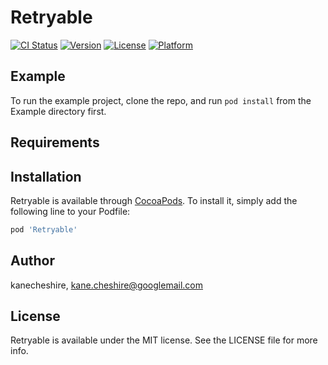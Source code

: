 # Retryable

[![CI Status](https://img.shields.io/travis/kanecheshire/Retryable.svg?style=flat)](https://travis-ci.org/kanecheshire/Retryable)
[![Version](https://img.shields.io/cocoapods/v/Retryable.svg?style=flat)](https://cocoapods.org/pods/Retryable)
[![License](https://img.shields.io/cocoapods/l/Retryable.svg?style=flat)](https://cocoapods.org/pods/Retryable)
[![Platform](https://img.shields.io/cocoapods/p/Retryable.svg?style=flat)](https://cocoapods.org/pods/Retryable)

## Example

To run the example project, clone the repo, and run `pod install` from the Example directory first.

## Requirements

## Installation

Retryable is available through [CocoaPods](https://cocoapods.org). To install
it, simply add the following line to your Podfile:

```ruby
pod 'Retryable'
```

## Author

kanecheshire, kane.cheshire@googlemail.com

## License

Retryable is available under the MIT license. See the LICENSE file for more info.
